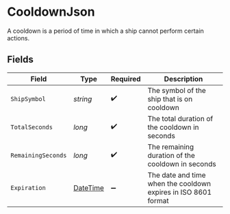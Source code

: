 # CooldownJson

A cooldown is a period of time in which a ship cannot perform certain actions.


## Fields

| Field                                                                                 | Type                                                                                  | Required                                                                              | Description                                                                           |
| ------------------------------------------------------------------------------------- | ------------------------------------------------------------------------------------- | ------------------------------------------------------------------------------------- | ------------------------------------------------------------------------------------- |
| `ShipSymbol`                                                                          | *string*                                                                              | :heavy_check_mark:                                                                    | The symbol of the ship that is on cooldown                                            |
| `TotalSeconds`                                                                        | *long*                                                                                | :heavy_check_mark:                                                                    | The total duration of the cooldown in seconds                                         |
| `RemainingSeconds`                                                                    | *long*                                                                                | :heavy_check_mark:                                                                    | The remaining duration of the cooldown in seconds                                     |
| `Expiration`                                                                          | [DateTime](https://learn.microsoft.com/en-us/dotnet/api/system.datetime?view=net-5.0) | :heavy_minus_sign:                                                                    | The date and time when the cooldown expires in ISO 8601 format                        |